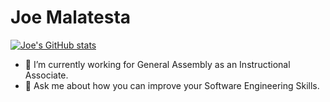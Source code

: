 # Joe Malatesta
[![Joe's GitHub stats](https://github-readme-stats.vercel.app/api?username=joemalatesta)](https://github.com/joemalatesta/github-readme-stats)
- 🔭 I’m currently working for General Assembly as an Instructional Associate.
- 💬 Ask me about how you can improve your Software Engineering Skills.

